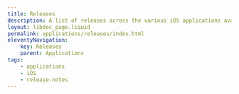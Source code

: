 ```yaml
---
title: Releases
description: A list of releases across the various iOS applications available on the iOS AppStore
layout: libdoc_page.liquid
permalink: applications/releases/index.html
eleventyNavigation:
    key: Releases
    parent: Applications
tags:
    - applications
    - iOS
    - release-notes
---
```

